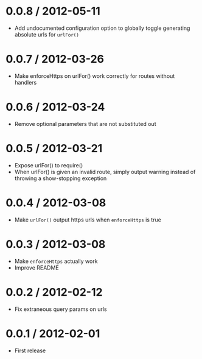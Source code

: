 0.0.8 / 2012-05-11
==================
  * Add undocumented configuration option to globally toggle generating absolute urls for `urlFor()`

0.0.7 / 2012-03-26
==================
  * Make enforceHttps on urlFor() work correctly for routes without handlers

0.0.6 / 2012-03-24
==================
  * Remove optional parameters that are not substituted out

0.0.5 / 2012-03-21
==================
  * Expose urlFor() to require()
  * When urlFor() is given an invalid route, simply output warning instead of throwing a show-stopping exception

0.0.4 / 2012-03-08
==================

  * Make `urlFor()` output https urls when `enforceHttps` is true

0.0.3 / 2012-03-08
==================

  * Make `enforceHttps` actually work
  * Improve README

0.0.2 / 2012-02-12
==================

  * Fix extraneous query params on urls

0.0.1 / 2012-02-01
==================

  * First release
